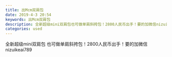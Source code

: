 ```yaml
---
title: 出Mcm双肩包
date: 2019-4-3 20:54
keywords: 出Mcm双肩包
description: 全新超级mini双肩包也可做单肩斜挎包！2800人民币出手！要的加微信nizuikeai789
categories: used
---
```

<td class="t_f" id="postmessage_3387667">

全新超级mini双肩包 也可做单肩斜挎包！2800人民币出手！要的加微信 nizuikeai789<br/>
<img alt="" border="0" class="zoom" data-cf-modified-83536397994bd23fde58dd8e-="" file="http://www.flw.ph/data/appbyme/upload/image/201904/03/C6eLw8nONU3V.jpg" id="aimg_vx75P" lazyloadthumb="1" onclick="" onmouseover="" src="http://www.flw.ph/data/appbyme/upload/image/201904/03/C6eLw8nONU3V.jpg"/><br/>
<br/>
<img alt="" border="0" class="zoom" data-cf-modified-83536397994bd23fde58dd8e-="" file="http://www.flw.ph/data/appbyme/upload/image/201904/03/NdvhU3woVSh0.jpg" id="aimg_kdeho" lazyloadthumb="1" onclick="" onmouseover="" src="http://www.flw.ph/data/appbyme/upload/image/201904/03/NdvhU3woVSh0.jpg"/><br/>
<br/>
</td>

